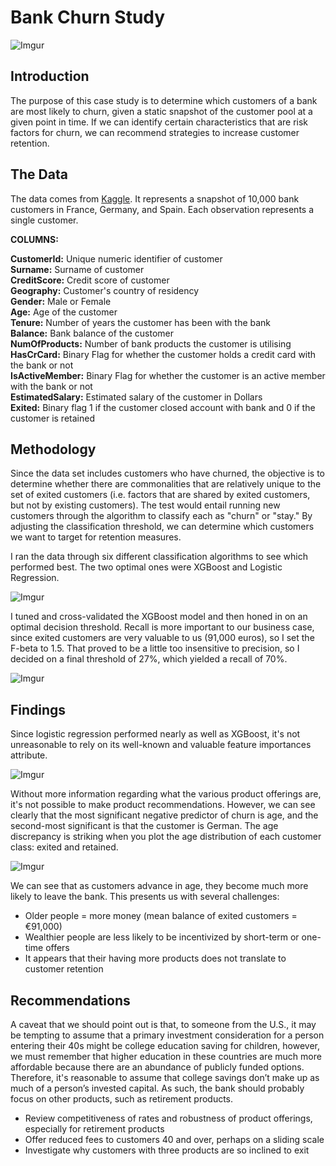 # Bank Churn Study

![Imgur](https://i.imgur.com/1l4jsdg.jpg)

## Introduction  

The purpose of this case study is to determine which customers of a bank are most likely to churn, given a static snapshot of the customer pool at a given point in time. If we can identify certain characteristics that are risk factors for churn, we can recommend strategies to increase customer retention.  
  
## The Data  
  
The data comes from [Kaggle](https://www.kaggle.com/sonalidasgupta95/churn-prediction-of-bank-customers). It represents a snapshot of 10,000 bank customers in France, Germany, and Spain. Each observation represents a single customer.  

**COLUMNS:**

**CustomerId:** Unique numeric identifier of customer  
**Surname:** Surname of customer  
**CreditScore:** Credit score of customer  
**Geography:** Customer's country of residency  
**Gender:** Male or Female  
**Age:** Age of the customer  
**Tenure:** Number of years the customer has been with the bank  
**Balance:** Bank balance of the customer  
**NumOfProducts:** Number of bank products the customer is utilising  
**HasCrCard:** Binary Flag for whether the customer holds a credit card with the bank or not  
**IsActiveMember:** Binary Flag for whether the customer is an active member with the bank or not  
**EstimatedSalary:** Estimated salary of the customer in Dollars  
**Exited:** Binary flag 1 if the customer closed account with bank and 0 if the customer is retained  
  
## Methodology  

Since the data set includes customers who have churned, the objective is to determine whether there are commonalities that are  relatively unique to the set of exited customers (i.e. factors that are shared by exited customers, but not by existing customers). The test would entail running new customers through the algorithm to classify each as "churn" or "stay." By adjusting the classification threshold, we can determine which customers we want to target for retention measures.  
  
I ran the data through six different classification algorithms to see which performed best. The two optimal ones were XGBoost and Logistic Regression.  

![Imgur](https://i.imgur.com/KPMw6qv.png)  
  
I tuned and cross-validated the XGBoost model and then honed in on an optimal decision threshold. Recall is more important to our business case, since exited customers are very valuable to us (91,000 euros), so I set the F-beta to 1.5. That proved to be a little too insensitive to precision, so I decided on a final threshold of 27%, which yielded a recall of 70%.  
  
![Imgur](https://i.imgur.com/oPbWkuL.png)
  
## Findings  
  
Since logistic regression performed nearly as well as XGBoost, it's not unreasonable to rely on its well-known and valuable feature importances attribute. 

![Imgur](https://i.imgur.com/S7PkFRy.png)  

Without more information regarding what the various product offerings are, it's not possible to make product recommendations. However, we can see clearly that the most significant negative predictor of churn is age, and the second-most significant is that the customer is German. The age discrepancy is striking when you plot the age distribution of each customer class: exited and retained.  

![Imgur](https://i.imgur.com/Q4HPdfR.png)

We can see that as customers advance in age, they become much more likely to leave the bank. This presents us with several challenges:
* Older people = more money (mean balance of exited customers = €91,000)
* Wealthier people are less likely to be incentivized by short-term or one-time offers
* It appears that their having more products does not translate to customer retention
  
## Recommendations  
  
A caveat that we should point out is that, to someone from the U.S., it may be tempting to assume that a primary investment consideration for a person entering their 40s might be college education saving for children, however, we must remember that higher education in these countries are much more affordable because there are an abundance of publicly funded options. Therefore, it's reasonable to assume that college savings don’t make up as much of a person’s invested capital. As such, the bank should probably focus on other products, such as retirement products.

* Review competitiveness of rates and robustness of product offerings, especially for retirement products  
* Offer reduced fees to customers 40 and over, perhaps on a sliding scale  
* Investigate why customers with three products are so inclined to exit



